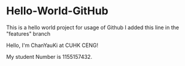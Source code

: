 # Hello-World-GitHub
This is a hello world project for usage of Github 
I added this line in the "features" branch

Hello, I'm ChanYauKi at CUHK CENG!

My student Number is 1155157432.
